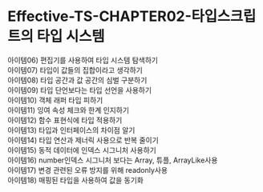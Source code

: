 # Effective-TS-CHAPTER02-타입스크립트의 타입 시스템

아이템06) 편집기를 사용하여 타입 시스템 탐색하기<br>
아이템07) 타입이 값들의 집합이라고 생각하기<br>
아이템08) 타입 공간과 값 공간의 심벌 구분하기<br>
아이템09) 타입 단언보다는 타입 선언을 사용하기<br>
아이템10) 객체 래퍼 타입 피하기<br>
아이템11) 잉여 속성 체크와 한계 인지하기
<br>아이템12) 함수 표현식에 타입 적용하기<br>
아이템13) 타입과 인터페이스의 차이점 알기<br>
아이템14) 타입 연산과 제너릭 사용으로 반복 줄이기<br>
아이템15) 동적 데이터에 인덱스 시그니처 사용하기<br>
아이템16) number인덱스 시그니처 보다는 Array, 튜플, ArrayLike사용<br>
아이템17) 변경 관련된 오류 방지를 위해 readonly사용<br>
아이템18) 매핑된 타입을 사용하여 값을 동기화 
